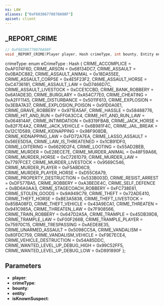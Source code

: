```yaml
---
ns: LAW
aliases: ["0xF60386770878A98F"]
apiset: client
---
```

## _REPORT_CRIME

```c
// 0xF60386770878A98F
void _REPORT_CRIME(Player player, Hash crimeType, int bounty, Entity entity, BOOL isKnownSuspect);
```

crimeType:
enum eCrimeType : Hash
{
	CRIME_ACCOMPLICE = 0xAF074F6D,
	CRIME_ARSON = 0x68134DC7,
	CRIME_ASSAULT = 0x0BADC882,
	CRIME_ASSAULT_ANIMAL = 0x18DA55EE,
	CRIME_ASSAULT_CORPSE = 0x4E5F23F2,
	CRIME_ASSAULT_HORSE = 0xC4736181,
	CRIME_ASSAULT_LAW = 0xD7466D7C,
	CRIME_ASSAULT_LIVESTOCK = 0xCCE1CCBD,
	CRIME_BANK_ROBBERY = 0x6A1ADE3D,
	CRIME_BURGLARY = 0xA54C77E0,
	CRIME_CHEATING = 0xA2FF1145,
	CRIME_DISTURBANCE = 0x5011F613,
	CRIME_EXPLOSION = 0x3EBA7A37,
	CRIME_EXPLOSION_POISON = 0x91D0A0E1,
	CRIME_GRAVE_ROBBERY = 0x971EA5AF,
	CRIME_HASSLE = 0x58488776,
	CRIME_HIT_AND_RUN = 0xFF0A3CC4,
	CRIME_HIT_AND_RUN_LAW = 0x064814AF,
	CRIME_INTIMIDATION = 0x8319FBAB,
	CRIME_JACK_HORSE = 0x82F7E4A2,
	CRIME_JACK_VEHICLE = 0x6B981F4C,
	CRIME_JAIL_BREAK = 0x12C1D589,
	CRIME_KIDNAPPING = 0x98F908DB,
	CRIME_KIDNAPPING_LAW = 0xFD72A7EA,
	CRIME_LASSO_ASSAULT = 0x56EE5D5A,
	CRIME_LAW_IS_THREATENED = 0x1CB91DF0,
	CRIME_LOITERING = 0x6629D2F4,
	CRIME_LOOTING = 0x55AD2BEB,
	CRIME_MURDER = 0xE28ECE7E,
	CRIME_MURDER_ANIMAL = 0x48F59A66,
	CRIME_MURDER_HORSE = 0xC7261D79,
	CRIME_MURDER_LAW = 0x7797FCE7,
	CRIME_MURDER_LIVESTOCK = 0x9569C546,
	CRIME_MURDER_PLAYER = 0xF5ABD6C9,
	CRIME_MURDER_PLAYER_HORSE = 0xD55C6A79,
	CRIME_PROPERTY_DESTRUCTION = 0x533B003D,
	CRIME_RESIST_ARREST = 0xDF577BA5,
	CRIME_ROBBERY = 0xA3BEDE4C,
	CRIME_SELF_DEFENCE = 0xBD6A0AA3,
	CRIME_STAGECOACH_ROBBERY = 0xFC738E61,
	CRIME_STOLEN_GOODS = 0x9A949C79,
	CRIME_THEFT = 0x72ADE410,
	CRIME_THEFT_HORSE = 0xBE3A5838,
	CRIME_THEFT_LIVESTOCK = 0x85BA08FD,
	CRIME_THEFT_VEHICLE = 0x43A9ECA1,
	CRIME_THREATEN = 0x941C985A,
	CRIME_THREATEN_LAW = 0x7F908566,
	CRIME_TRAIN_ROBBERY = 0x647D2A5A,
	CRIME_TRAMPLE = 0x45DB39D8,
	CRIME_TRAMPLE_LAW = 0xF00F266B,
	CRIME_TRAMPLE_PLAYER = 0x75970C15,
	CRIME_TRESPASSING = 0xAEDE8E35,
	CRIME_UNARMED_ASSAULT = 0x5098CC5A,
	CRIME_VANDALISM = 0x80FDC759,
	CRIME_VANDALISM_VEHICLE = 0xF9E7ECE4,
	CRIME_VEHICLE_DESTRUCTION = 0x54A85DDC,
	CRIME_WANTED_LEVEL_UP_DEBUG_HIGH = 0x99C52FF5,
	CRIME_WANTED_LEVEL_UP_DEBUG_LOW = 0xD891890F
};

## Parameters
* **player**:
* **crimeType**:
* **bounty**:
* **entity**:
* **isKnownSuspect**: